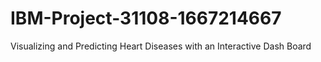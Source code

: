 # IBM-Project-31108-1667214667
Visualizing and Predicting Heart Diseases with an Interactive Dash Board

